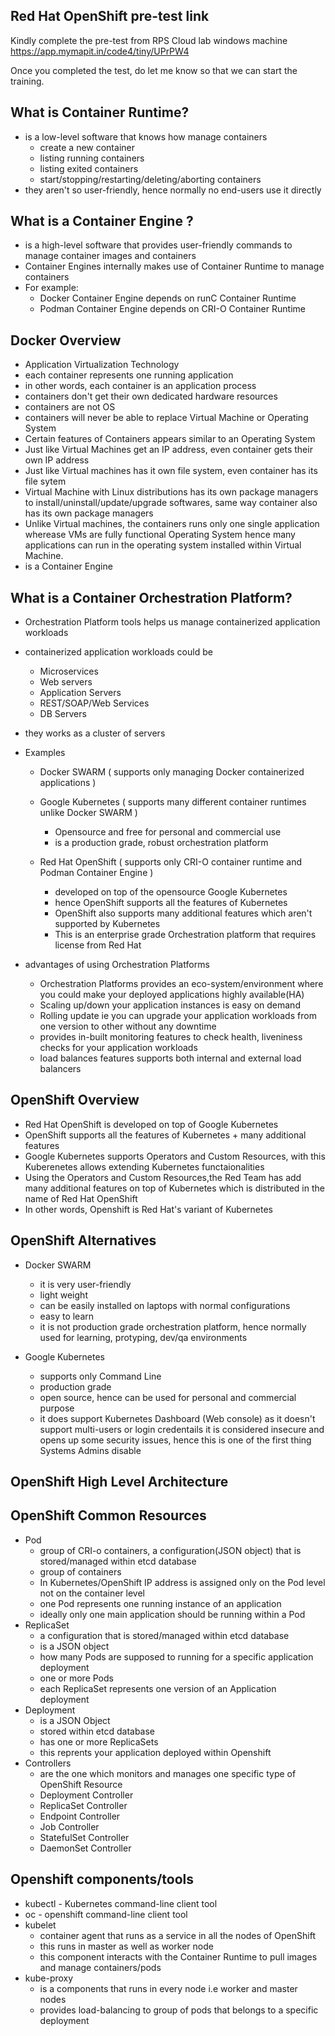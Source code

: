 ## Red Hat OpenShift pre-test link

Kindly complete the pre-test from RPS Cloud lab windows machine
https://app.mymapit.in/code4/tiny/UPrPW4

Once you completed the test, do let me know so that we can start the training.

## What is Container Runtime?
- is a low-level software that knows how manage containers
  - create a new container
  - listing running containers
  - listing exited containers
  - start/stopping/restarting/deleting/aborting containers
- they aren't so user-friendly, hence normally no end-users use it directly

## What is a Container Engine ?
- is a high-level software that provides user-friendly commands to manage container images and containers
- Container Engines internally makes use of Container Runtime to manage containers
- For example:
  - Docker Container Engine depends on runC Container Runtime
  - Podman Container Engine depends on CRI-O Container Runtime
  
## Docker Overview
- Application Virtualization Technology
- each container represents one running application
- in other words, each container is an application process
- containers don't get their own dedicated hardware resources
- containers are not OS
- containers will never be able to replace Virtual Machine or Operating System
- Certain features of Containers appears similar to an Operating System
- Just like Virtual Machines get an IP address, even container gets their own IP address
- Just like Virtual machines has it own file system, even container has its file sytem
- Virtual Machine with Linux distributions has its own package managers to install/uninstall/update/upgrade softwares, same way container also has its own package managers
- Unlike Virtual machines, the containers runs only one single application wherease VMs are fully functional Operating System hence many applications can run in the operating system installed within Virtual Machine.
- is a Container Engine

## What is a Container Orchestration Platform?
- Orchestration Platform tools helps us manage containerized application workloads
- containerized application workloads could be
  - Microservices
  - Web servers
  - Application Servers
  - REST/SOAP/Web Services
  - DB Servers
  
- they works as a cluster of servers
- Examples
  - Docker SWARM ( supports only managing Docker containerized applications )
  - Google Kubernetes ( supports many different container runtimes unlike Docker SWARM )
    - Opensource and free for personal and commercial use
    - is a production grade, robust orchestration platform
  
  - Red Hat OpenShift ( supports only CRI-O container runtime and Podman Container Engine )
    - developed on top of the opensource Google Kubernetes
    - hence OpenShift supports all the features of Kubernetes
    - OpenShift also supports many additional features which aren't supported by Kubernetes
    - This is an enterprise grade Orchestration platform that requires license from Red Hat

- advantages of using Orchestration Platforms
  - Orchestration Platforms provides an eco-system/environment where you could make your deployed applications highly available(HA)
  - Scaling up/down your application instances is easy on demand
  - Rolling update ie you can upgrade your application workloads from one version to other without any downtime
  - provides in-built monitoring features to check health, liveniness checks for your application workloads
  - load balances features supports both internal and external load balancers

## OpenShift Overview
- Red Hat OpenShift is developed on top of Google Kubernetes
- OpenShift supports all the features of Kubernetes + many additional features
- Google Kubernetes supports Operators and Custom Resources, with this Kuberenetes allows extending Kubernetes functaionalities
- Using the Operators and Custom Resources,the Red Team has add many additional features on top of Kubernetes which is distributed in the name of Red Hat OpenShift
- In other words, Openshift is Red Hat's variant of Kubernetes

## OpenShift Alternatives
- Docker SWARM
  - it is very user-friendly
  - light weight
  - can be easily installed on laptops with normal configurations
  - easy to learn
  - it is not production grade orchestration platform, hence normally used for learning, protyping, dev/qa environments
  
- Google Kubernetes
  - supports only Command Line
  - production grade
  - open source, hence can be used for personal and commercial purpose
  - it does support Kubernetes Dashboard (Web console) as it doesn't support multi-users or login credentails it is considered insecure and opens up some security issues, hence this is one of the first thing Systems Admins disable
 
## OpenShift High Level Architecture

## OpenShift Common Resources
- Pod
  - group of CRI-o containers, a configuration(JSON object) that is stored/managed within etcd database
  - group of containers
  - In Kubernetes/OpenShift IP address is assigned only on the Pod level not on the container level
  - one Pod represents one running instance of an application
  - ideally only one main application should be running within a Pod
- ReplicaSet 
  - a configuration that is stored/managed within etcd database
  - is a JSON object
  - how many Pods are supposed to running for a specific application deployment
  - one or more Pods
  - each ReplicaSet represents one version of an Application deployment
- Deployment
  - is a JSON Object
  - stored within etcd database
  - has one or more ReplicaSets
  - this reprents your application deployed within Openshift
- Controllers
  - are the one which monitors and manages one specific type of OpenShift Resource
  - Deployment Controller
  - ReplicaSet Controller
  - Endpoint Controller
  - Job Controller
  - StatefulSet Controller
  - DaemonSet Controller

## Openshift components/tools
- kubectl - Kubernetes command-line client tool
- oc - openshift command-line client tool
- kubelet
  - container agent that runs as a service in all the nodes of OpenShift
  - this runs in master as well as worker node
  - this component interacts with the Container Runtime to pull images and manage containers/pods
- kube-proxy
  - is a components that runs in every node i.e worker and master nodes
  - provides load-balancing to group of pods that belongs to a specific deployment

